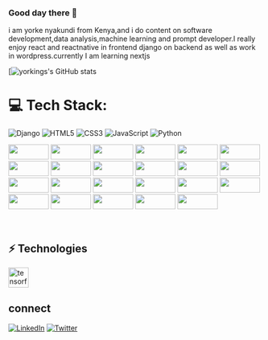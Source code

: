 ### Good day there 👋

i am yorke nyakundi from Kenya,and i do content on software development,data analysis,machine learning and  prompt developer.I really enjoy react and reactnative in frontend django on backend as well as work in wordpress.currently  I am learning nextjs

[![yorkings's GitHub stats](https://github.com/yorkings/github-readme-stats)


# 💻 Tech Stack:
![Django](https://img.shields.io/badge/django-%23092E20.svg?style=for-the-badge&logo=django&logoColor=white) ![HTML5](https://img.shields.io/badge/html5-%23E34F26.svg?style=for-the-badge&logo=html5&logoColor=white) ![CSS3](https://img.shields.io/badge/css3-%231572B6.svg?style=for-the-badge&logo=css3&logoColor=white) ![JavaScript](https://img.shields.io/badge/javascript-%23323330.svg?style=for-the-badge&logo=javascript&logoColor=%23F7DF1E) ![Python](https://img.shields.io/badge/python-3670A0?style=for-the-badge&logo=python&logoColor=ffdd54)
<p align="left">
    <!-- Existing Logos with Corrections -->
    <img src="https://img.shields.io/badge/-PHP-black?style=flat-square&logo=php&logoColor=white" width="80" height="30"/>
    <img src="https://img.shields.io/badge/-Laravel-black?style=flat-square&logo=laravel&logoColor=white" width="80" height="30"/>
    <img src="https://img.shields.io/badge/-HTML5-black?style=flat-square&logo=html5&logoColor=white" width="80" height="30"/>
    <img src="https://img.shields.io/badge/-CSS3-black?style=flat-square&logo=css3&logoColor=white" width="80" height="30"/>
    <img src="https://img.shields.io/badge/-JavaScript-black?style=flat-square&logo=javascript" width="80" height="30"/>
    <img src="https://img.shields.io/badge/-Vue.js-black?style=flat-square&logo=vue.js&logoColor=white" width="80" height="30"/>
    <img src="https://img.shields.io/badge/-Next.js-black?style=flat-square&logo=next.js" width="80" height="30"/>
    <img src="https://img.shields.io/badge/-Nuxt-black?style=flat-square&logo=nuxtjs" width="80" height="30"/>
    <img src="https://img.shields.io/badge/-React-black?style=flat-square&logo=react" width="80" height="30"/>
    <img src="https://img.shields.io/badge/-MongoDB-black?style=flat-square&logo=MongoDB" width="80" height="30"/>
    <img src="https://img.shields.io/badge/-Python-black?style=flat-square&logo=Python" width="80" height="30"/>
    <img src="https://img.shields.io/badge/-Flask-black?style=flat-square&logo=Flask" width="80" height="30"/>
    <img src="https://img.shields.io/badge/-Streamlit-black?style=flat-square&logo=Streamlit" width="80" height="30"/>
    <img src="https://img.shields.io/badge/-Django-black?style=flat-square&logo=Django" width="80" height="30"/>
    <img src="https://img.shields.io/badge/-Dart-black?style=flat-square&logo=Dart" width="80" height="30"/>
    <img src="https://img.shields.io/badge/-PHP-black?style=flat-square&logo=PHP" width="80" height="30"/>
    <img src="https://img.shields.io/badge/-Flutter-black?style=flat-square&logo=Flutter" width="80" height="30"/>
    <img src="https://img.shields.io/badge/-MySQL-black?style=flat-square&logo=mysql" width="80" height="30"/>
    <img src="https://img.shields.io/badge/-PostgreSQL-black?style=flat-square&logo=postgresql" width="80" height="30"/>
    <img src="https://img.shields.io/badge/-Prisma-black?style=flat-square&logo=prisma" width="80" height="30"/>
    <img src="https://img.shields.io/badge/-Dialogflow-black?style=flat-square&logo=Dialogflow" width="80" height="30"/>
    <img src="https://img.shields.io/badge/-Tensorflow-black?style=flat-square&logo=Tensorflow" width="80" height="30"/>
    <img src="https://img.shields.io/badge/-Linux-black?style=flat-square&logo=Linux" width="80" height="30"/>

</p><br />

## ⚡️ Technologies

<p align="left"> <a href="https://www.tensorflow.org" target="_blank" rel="noreferrer"> <img src="https://www.vectorlogo.zone/logos/tensorflow/tensorflow-icon.svg" alt="tensorflow" width="40" height="40"/> </a> </p>

## connect
[![LinkedIn](https://img.shields.io/badge/LinkedIn-%230077B5.svg?logo=linkedin&logoColor=white)](https://www.linkedin.com/in/yorke-nyakundi-013825239/)
 [![Twitter](https://img.shields.io/badge/Twitter-%231DA1F2.svg?logo=Twitter&logoColor=white)](https://twitter.com/NyakundiYorke)

